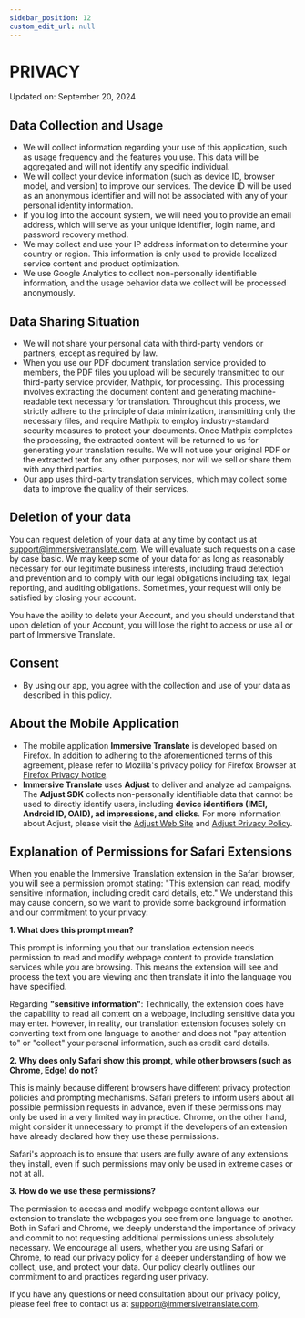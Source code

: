 ```yaml
---
sidebar_position: 12
custom_edit_url: null
---
```


# PRIVACY

Updated on: September 20, 2024

## Data Collection and Usage

- We will collect information regarding your use of this application, such as usage frequency and the features you use. This data will be aggregated and will not identify any specific individual.
- We will collect your device information (such as device ID, browser model, and version) to improve our services. The device ID will be used as an anonymous identifier and will not be associated with any of your personal identity information.
- If you log into the account system, we will need you to provide an email address, which will serve as your unique identifier, login name, and password recovery method.
- We may collect and use your IP address information to determine your country or region. This information is only used to provide localized service content and product optimization.
- We use Google Analytics to collect non-personally identifiable information, and the usage behavior data we collect will be processed anonymously.

## Data Sharing Situation

- We will not share your personal data with third-party vendors or partners, except as required by law.
- When you use our PDF document translation service provided to members, the PDF files you upload will be securely transmitted to our third-party service provider, Mathpix, for processing. This processing involves extracting the document content and generating machine-readable text necessary for translation. Throughout this process, we strictly adhere to the principle of data minimization, transmitting only the necessary files, and require Mathpix to employ industry-standard security measures to protect your documents. Once Mathpix completes the processing, the extracted content will be returned to us for generating your translation results. We will not use your original PDF or the extracted text for any other purposes, nor will we sell or share them with any third parties.
- Our app uses third-party translation services, which may collect some data to improve the quality of their services.

## Deletion of your data

You can request deletion of your data at any time by contact us at support@immersivetranslate.com. We will evaluate such requests on a case by case basic. We may keep some of your data for as long as reasonably necessary for our legitimate business interests, including fraud detection and prevention and to comply with our legal obligations including tax, legal reporting, and auditing obligations. Sometimes, your request will only be satisfied by closing your account.

You have the ability to delete your Account, and you should understand that upon deletion of your Account, you will lose the right to access or use all or part of Immersive Translate.

## Consent

- By using our app, you agree with the collection and use of your data as described in this policy.

## About the Mobile Application

- The mobile application **Immersive Translate** is developed based on Firefox. In addition to adhering to the aforementioned terms of this agreement, please refer to Mozilla's privacy policy for Firefox Browser at [Firefox Privacy Notice](https://www.mozilla.org/privacy/firefox/).
- **Immersive Translate** uses **Adjust** to deliver and analyze ad campaigns. The **Adjust SDK** collects non-personally identifiable data that cannot be used to directly identify users, including **device identifiers (IMEI, Android ID, OAID), ad impressions, and clicks**. For more information about Adjust, please visit the [Adjust Web Site](https://www.adjust.com/) and [Adjust Privacy Policy](https://www.adjust.com/terms/privacy-policy/).

## Explanation of Permissions for Safari Extensions

When you enable the Immersive Translation extension in the Safari browser, you will see a permission prompt stating: "This extension can read, modify sensitive information, including credit card details, etc." We understand this may cause concern, so we want to provide some background information and our commitment to your privacy:

**1. What does this prompt mean?**

This prompt is informing you that our translation extension needs permission to read and modify webpage content to provide translation services while you are browsing. This means the extension will see and process the text you are viewing and then translate it into the language you have specified.

Regarding **"sensitive information"**: Technically, the extension does have the capability to read all content on a webpage, including sensitive data you may enter. However, in reality, our translation extension focuses solely on converting text from one language to another and does not "pay attention to" or "collect" your personal information, such as credit card details.

**2. Why does only Safari show this prompt, while other browsers (such as Chrome, Edge) do not?**

This is mainly because different browsers have different privacy protection policies and prompting mechanisms. Safari prefers to inform users about all possible permission requests in advance, even if these permissions may only be used in a very limited way in practice. Chrome, on the other hand, might consider it unnecessary to prompt if the developers of an extension have already declared how they use these permissions.

Safari's approach is to ensure that users are fully aware of any extensions they install, even if such permissions may only be used in extreme cases or not at all.

**3. How do we use these permissions?**

The permission to access and modify webpage content allows our extension to translate the webpages you see from one language to another. Both in Safari and Chrome, we deeply understand the importance of privacy and commit to not requesting additional permissions unless absolutely necessary. We encourage all users, whether you are using Safari or Chrome, to read our privacy policy for a deeper understanding of how we collect, use, and protect your data. Our policy clearly outlines our commitment to and practices regarding user privacy.

If you have any questions or need consultation about our privacy policy, please feel free to contact us at support@immersivetranslate.com.
